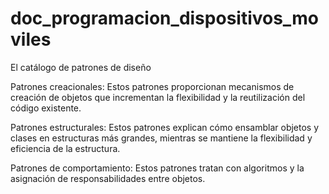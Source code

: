 # doc_programacion_dispositivos_moviles

El catálogo de patrones de diseño

Patrones creacionales:
Estos patrones proporcionan mecanismos de creación de objetos que incrementan la flexibilidad y la reutilización del código existente.

Patrones estructurales:
Estos patrones explican cómo ensamblar objetos y clases en estructuras más grandes, mientras se mantiene la flexibilidad y eficiencia de la estructura.

Patrones de comportamiento:
Estos patrones tratan con algoritmos y la asignación de responsabilidades entre objetos.